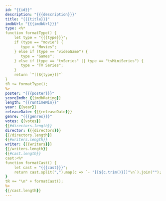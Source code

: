 ```yaml
---
id: "{{id}}"
description: "{{{description}}}"
title: "{{{title}}}"
imdbUrl: "{{{imdbUrl}}}"
type: <%*
function formatType() {
    let type = "{{{type}}}";
    if (type == "movie") {
	   type = "Movies";
    } else if (type == "videoGame") {
       type = "Games";
    } else if (type == "tvSeries" || type == "tvMiniSeries") {
	   type = "TV Series";
    }
    return `"[[${type}]]"`
}
tR += formatType();
%>
poster: "{{{poster}}}"
scoreImdb: {{imdbRating}}
length: "{{runtimeMin}}"
year: {{year}}
releaseDate: {{{releaseDate}}}
genre: "{{{genres}}}"
votes: {{votes}}
{{#directors.length}}
director: {{{directors}}}
{{/directors.length}}
{{#writers.length}}
writer: {{{writers}}}
{{/writers.length}}
{{#cast.length}}
cast:<%*
function formatCast() {
    let cast = "{{{cast}}}";
    return cast.split(",").map(c => `- "[[${c.trim()}]]"\n`).join("");
}
tR += "\n" + formatCast();
%>
{{/cast.length}}
---
```

